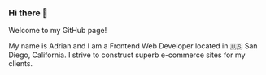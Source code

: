 ### Hi there 👋

Welcome to my GitHub page!

My name is Adrian and I am a Frontend Web Developer located in 🇺🇸 San Diego, California.
 I strive to construct superb e-commerce sites for my clients.











